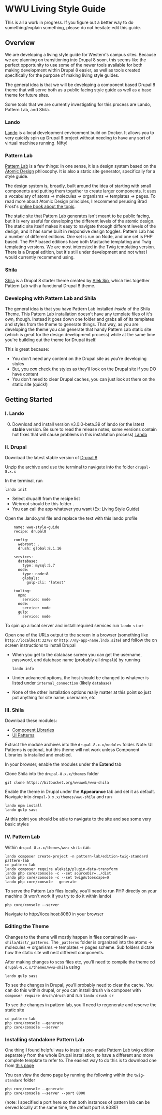 # WWU Living Style Guide
This is all a work in progress. If you figure out a better way to do something/explain something, please do not hesitate edit this guide.

## Overview
We are developing a living style guide for Western's campus sites. Because we are planning on transitioning into Drupal 8 soon, this seems like the perfect opportunity to use some of the newer tools available for both making development within Drupal 8 easier, as well as tools created specifically for the purpose of making living style guides.

The general idea is that we will be developing a component based Drupal 8 theme that will serve both as a public facing style guide as well as a base theme for future sites.

Some tools that we are currently investigating for this process are Lando, Pattern Lab, and Shila.

### Lando
[Lando](https://docs.devwithlando.io/) is a local development environment build on Docker. It allows you to very quickly spin up Drupal 8 project without needing to have any sort of virtual machines running. Nifty!

### Pattern Lab
[Pattern Lab](http://patternlab.io/) is a few things: In one sense, it is a design system based on the [Atomic Design](http://bradfrost.com/blog/post/atomic-web-design/) philosophy. It is also a static site generator, specifically for a style guide.

The design system is, broadly, built around the idea of starting with small components and putting them together to create larger components. It uses a vocabulary of atoms -> molecules -> organisms -> templates -> pages. To read more about Atomic Design principles, I recommend perusing Brad Frost's [online book about the topic](http://atomicdesign.bradfrost.com/).

The static site that Pattern Lab generates isn't meant to be public facing, but it is very useful for developing the different levels of the atomic design. The static site itself makes it easy to navigate through different levels of the design, and it has some built in responsive design toggles. Pattern Lab has a number of different editions. One set is run on Node, and one set is PHP based. The PHP based editions have both Mustache templating and Twig templating versions. We are most interested in the Twig templating version. There is a Drupal edition, but it's still under development and not what I would currently recommend using.

### Shila
[Shila](https://github.com/aleksip/shila-drupal-theme) is a Drupal 8 starter theme created by [Alek Sip](https://www.aleksip.net/projects), which ties together Pattern Lab with a functional Drupal 8 theme.

### Developing with Pattern Lab and Shila
The general idea is that you have Pattern Lab installed *inside* of the Shila Theme. This Pattern Lab installation doesn't have any template files of it's own, though. Instead it goes down one folder and grabs all of its templates and styles from the theme to generate things. That way, as you are developing the theme you can generate that handy Pattern Lab static site (which is great for the design development process) while at the same time you're building out the theme for Drupal itself.

This is great because:

* You don't need any content on the Drupal site as you're developing styles
* But, you *can* check the styles as they'll look on the Drupal site if you DO have content
* You don't need to clear Drupal caches, you can just look at them on the static site (quick!)

## Getting Started

### I. Lando
0. Download and install version v3.0.0-beta.39 of lando (or the latest **stable** version. Be sure to read the release notes, some versions contain hot fixes that will cause problems in this installation process) [Lando](https://github.com/lando/lando/releases)

### II. Drupal
Download the latest stable version of [Drupal 8](https://www.drupal.org/download)

Unzip the archive and use the terminal to navigate into the folder `drupal-8.x.x`

In the terminal, run

    lando init

  * Select drupal8 from the recipe list
  * Webroot should be this folder `.`
  * You can call the app whatever you want (Ex: Living Style Guide)

Open the .lando.yml file and replace the text with this lando profile

        name: wwu-style-guide
        recipe: drupal8

        config:
          webroot: .
          drush: global:8.1.16

        services:
          database:
            type: mysql:5.7
          node:
            type: node:8
            globals:
              gulp-cli: "latest"

        tooling:
          npm:
            service: node
          node:
            service: node
          gulp:
            service: node

To spin up a local server and install required services run `lando start`

Open one of the URLs output to the screen in a browser (something like `http://localhost:32787` or `http://my-app-name.lndo.site`) and follow the on screen instructions to install Drupal

  * When you get to the database screen you can get the username, password, and database name (probably all `drupal8`) by running

        lando info

  * Under advanced options, the host should be changed to whatever is listed under `internal_connection` (likely `database`)
  * None of the other installation options really matter at this point so just put anything for site name, username, etc

### III. Shila
Download these modules:

  * [Component Libraries](https://www.drupal.org/project/components)
  * [UI Patterns](https://www.drupal.org/project/ui_patterns)

Extract the module archives into the `drupal-8.x.x/modules` folder. Note: UI Patterns is optional, but this theme will not work unless Component Libraries is installed and enabled.

In your browser, enable the modules under the **Extend** tab

Clone Shila into the `drupal-8.x.x/themes` folder

    git clone https://bitbucket.org/wwuweb/wwu-shila

Enable the theme in Drupal under the **Appearance** tab and set it as default. Navigate into `drupal-8.x.x/themes/wwu-shila` and run

    lando npm install
    lando gulp sass

At this point you should be able to navigate to the site and see some very basic styles

### IV. Pattern Lab
Within `drupal-8.x.x/themes/wwu-shila` run:

    lando composer create-project -n pattern-lab/edition-twig-standard pattern-lab
    cd pattern-lab
    lando composer require aleksip/plugin-data-transform
    lando php core/console -c --set sourceDir=../dist
    lando php core/console -c --set twigAutoescape=0
    lando php core/console --generate

To serve the Pattern Lab files locally, you'll need to run PHP directly on your machine (it won't work if you try to do it within lando)

    php core/console --server

Navigate to http://localhost:8080 in your browser

### Editing the Theme
Changes to the theme will mostly happen in files contained in `wwu-shila/dist/_patterns`. The `_patterns` folder is organized into the atoms -> molecules -> organisms -> templates -> pages scheme. Sub folders dictate how the static site will nest different components.

After making changes to scss files etc, you'll need to compile the theme  cd `drupal-8.x.x/themes/wwu-shila` using

    lando gulp sass

To see the changes in Drupal, you'll probably need to clear the cache. You can do this within drupal, or you can install drush via composer with `composer require drush/drush` and run `lando drush cr`

To see the changes in pattern lab, you'll need to regenerate and reserve the static site

    cd pattern-lab
    php core/console --generate
    php core/console --server


### Installing standalone Pattern Lab
One thing I found helpful was to install a pre-made Pattern Lab twig edition separately from the whole Drupal installation, to have a different and more complete template to refer to. The easiest way to do this is to download one from [this page](https://github.com/pattern-lab/edition-php-twig-standard/releases)

You can view the demo page by running the following within the `twig-standard` folder

    php core/console --generate
    php core/console --server --port 8000

(note: I specified a port here so that both instances of pattern lab can be served locally at the same time, the default port is 8080)
